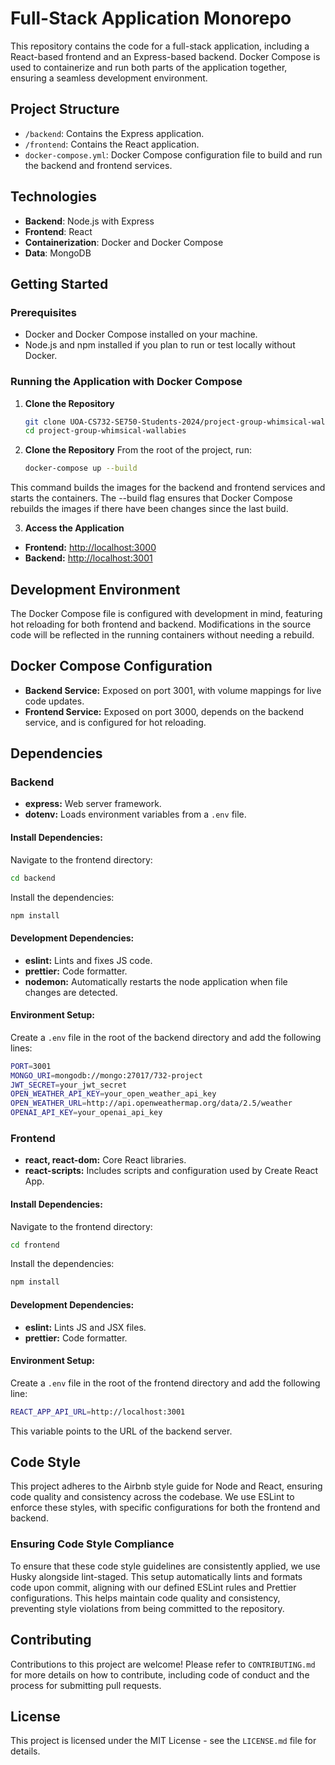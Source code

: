 # Full-Stack Application Monorepo

This repository contains the code for a full-stack application, including a React-based frontend and an Express-based backend. Docker Compose is used to containerize and run both parts of the application together, ensuring a seamless development environment.

## Project Structure

- `/backend`: Contains the Express application.
- `/frontend`: Contains the React application.
- `docker-compose.yml`: Docker Compose configuration file to build and run the backend and frontend services.

## Technologies

- **Backend**: Node.js with Express
- **Frontend**: React
- **Containerization**: Docker and Docker Compose
- **Data**: MongoDB

## Getting Started

### Prerequisites

- Docker and Docker Compose installed on your machine.
- Node.js and npm installed if you plan to run or test locally without Docker.

### Running the Application with Docker Compose

1. **Clone the Repository**

   ```sh
   git clone UOA-CS732-SE750-Students-2024/project-group-whimsical-wallabies.git
   cd project-group-whimsical-wallabies
   ```
   
2. **Clone the Repository**
From the root of the project, run:
   ```sh
   docker-compose up --build
   ```
This command builds the images for the backend and frontend services and starts the containers. The --build flag ensures that Docker Compose rebuilds the images if there have been changes since the last build.

3. **Access the Application**

- **Frontend:** [http://localhost:3000](http://localhost:3000)
- **Backend:** [http://localhost:3001](http://localhost:3001)

## Development Environment

The Docker Compose file is configured with development in mind, featuring hot reloading for both frontend and backend. Modifications in the source code will be reflected in the running containers without needing a rebuild.

## Docker Compose Configuration

- **Backend Service:** Exposed on port 3001, with volume mappings for live code updates.
- **Frontend Service:** Exposed on port 3000, depends on the backend service, and is configured for hot reloading.

## Dependencies

### Backend

- **express:** Web server framework.
- **dotenv:** Loads environment variables from a `.env` file.

#### Install Dependencies:
Navigate to the frontend directory:
   ```sh
   cd backend
   ```

Install the dependencies:
   ```sh
   npm install
   ```

#### Development Dependencies:

- **eslint:** Lints and fixes JS code.
- **prettier:** Code formatter.
- **nodemon:** Automatically restarts the node application when file changes are detected.

#### Environment Setup:

Create a `.env` file in the root of the backend directory and add the following lines:
   ```sh
   PORT=3001
   MONGO_URI=mongodb://mongo:27017/732-project
   JWT_SECRET=your_jwt_secret
   OPEN_WEATHER_API_KEY=your_open_weather_api_key
   OPEN_WEATHER_URL=http://api.openweathermap.org/data/2.5/weather
   OPENAI_API_KEY=your_openai_api_key
   ```

### Frontend

- **react, react-dom:** Core React libraries.
- **react-scripts:** Includes scripts and configuration used by Create React App.

#### Install Dependencies:
Navigate to the frontend directory:
   ```sh
   cd frontend
   ```

Install the dependencies:
   ```sh
   npm install
   ```

#### Development Dependencies:

- **eslint:** Lints JS and JSX files.
- **prettier:** Code formatter.

#### Environment Setup:

Create a `.env` file in the root of the frontend directory and add the following line:
```sh
REACT_APP_API_URL=http://localhost:3001
```
This variable points to the URL of the backend server.

## Code Style

This project adheres to the Airbnb style guide for Node and React, ensuring code quality and consistency across the codebase. We use ESLint to enforce these styles, with specific configurations for both the frontend and backend.

### Ensuring Code Style Compliance
To ensure that these code style guidelines are consistently applied, we use Husky alongside lint-staged. This setup automatically lints and formats code upon commit, aligning with our defined ESLint rules and Prettier configurations. This helps maintain code quality and consistency, preventing style violations from being committed to the repository.

## Contributing

Contributions to this project are welcome! Please refer to `CONTRIBUTING.md` for more details on how to contribute, including code of conduct and the process for submitting pull requests.

## License

This project is licensed under the MIT License - see the `LICENSE.md` file for details.
